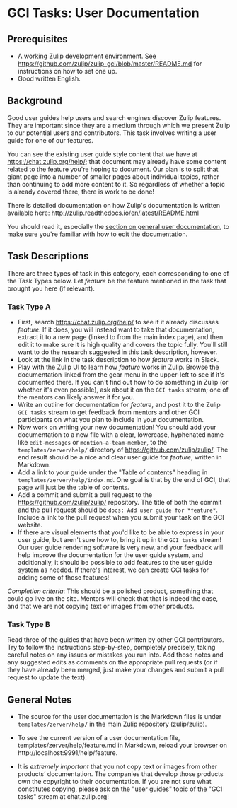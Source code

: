 # GCI Tasks: User Documentation

## Prerequisites

* A working Zulip development environment. See
  https://github.com/zulip/zulip-gci/blob/master/README.md for instructions
  on how to set one up.
* Good written English.

## Background

Good user guides help users and search engines discover Zulip features. They
are important since they are a medium through which we present Zulip to our
potential users and contributors. This task involves writing a user
guide for one of our features.

You can see the existing user guide style content that we have at
https://chat.zulip.org/help/; that document may already have some
content related to the feature you're hoping to document.  Our plan is
to split that giant page into a number of smaller pages about
individual topics, rather than continuing to add more content to it.
So regardless of whether a topic is already covered there, there is
work to be done!

There is detailed documentation on how Zulip's documentation is
written available here:
http://zulip.readthedocs.io/en/latest/README.html

You should read it, especially the
[section on general user documentation](http://zulip.readthedocs.io/en/latest/README.html#general-user-documentation),
to make sure you're familiar with how to edit the documentation.

## Task Descriptions

There are three types of task in this category, each corresponding to one of
the Task Types below. Let *feature* be the feature mentioned in the task
that brought you here (if relevant).

### Task Type A

* First, search https://chat.zulip.org/help/ to see if it already
  discusses *feature*.  If it does, you will instead want to take that
  documentation, extract it to a new page (linked to from the main
  index page), and then edit it to make sure it is high quality and
  covers the topic fully.  You'll still want to do the research
  suggested in this task description, however.
* Look at the link in the task description to how *feature* works in
  Slack.
* Play with the Zulip UI to learn how *feature* works in Zulip.
  Browse the documentation linked from the gear menu in the upper-left
  to see if it's documented there.  If you can't find out how to do
  something in Zulip (or whether it's even possible), ask about it on
  the `GCI tasks` stream; one of the mentors can likely answer it for
  you.
* Write an outline for documentation for *feature*, and post it to the
  Zulip `GCI tasks` stream to get feedback from mentors and other GCI
  participants on what you plan to include in your documentation.
* Now work on writing your new documentation!  You should add your
  documentation to a new file with a clear, lowercase, hyphenated name
  like `edit-messages` or `mention-a-team-member`, to the
  `templates/zerver/help/` directory of
  https://github.com/zulip/zulip/.  The end result should be a nice
  and clear user guide for *feature*, written in Markdown.
* Add a link to your guide under the "Table of contents"
  heading in `templates/zerver/help/index.md`. One goal is that by the
  end of GCI, that page will just be the table of contents.
* Add a commit and submit a pull request to the
  https://github.com/zulip/zulip/ repository. The title of both the commit
  and the pull request should be `docs: Add user guide for *feature*`.
  Include a link to the pull request when you submit your task on the GCI
  website.
* If there are visual elements that you'd like to be able to express
  in your user guide, but aren't sure how to, bring it up in the `GCI
  tasks` stream!  Our user guide rendering software is very new, and
  your feedback will help improve the documentation for the user guide
  system, and additionally, it should be possible to add features to
  the user guide system as needed.  If there's interest, we can create
  GCI tasks for adding some of those features!

*Completion criteria*: This should be a polished product, something
that could go live on the site.  Mentors will check that that is
indeed the case, and that we are not copying text or images from other
products.

### Task Type B

Read three of the guides that have been written by other GCI
contributors.  Try to follow the instructions step-by-step, completely
precisely, taking careful notes on any issues or mistakes you run
into.  Add those notes and any suggested edits as comments on the
appropriate pull requests (or if they have already been merged, just
make your changes and submit a pull request to update the text).

## General Notes

* The source for the user documentation is the Markdown files is under
`templates/zerver/help/` in the main Zulip repository (zulip/zulip).

* To see the current version of a user documentation file,
templates/zerver/help/feature.md in Markdown, reload your browser on
http://localhost:9991/help/feature.

* It is *extremely important* that you not copy text or images from other
products’ documentation. The companies that develop those products own the
copyright to their documentation. If you are not sure what constitutes
copying, please ask on the "user guides" topic of the "GCI tasks" stream at
chat.zulip.org!
